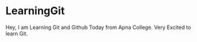 # LearningGit

Hey, I am Learning Git and Github Today from Apna College.
Very Excited to learn Git.
